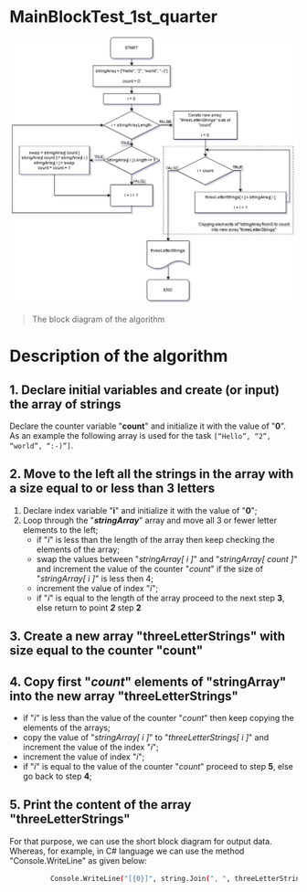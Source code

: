   #              MainBlockTest_1st_quarter

![The block diagram of the algorithm](MainBlockControlTest.jpg)

> The block diagram of the algorithm

# Description of the algorithm

## 1. Declare initial variables and create (or input) the array of strings

Declare the counter variable "**count**" and initialize it with the value of "**0**".
As an example the following array is used for the task ```[“Hello”, “2”, “world”, “:-)”]```.

## 2. Move to the left all the strings in the array with a size equal to or less than 3 letters

1. Declare index variable "**i**" and initialize it with the value of "**0**";
2. Loop through the "***stringArray***" array and move all 3 or fewer letter elements to the left;
   - if "*i*" is less than the length of the array then keep checking the elements of the array;
   - swap the values between "*stringArray[ i ]*" and "*stringArray[ count ]*" and increment the value of the counter "*count*" if the size of "*stringArray[ i ]*" is less then 4;
   - increment the value of index "*i*";
   - if "*i*" is equal to the length of the array proceed to the next step **3**, else return to point ***2*** step **2**

## 3. Create a new array "**threeLetterStrings**" with size equal to the counter "**count**"

## 4. Copy first "*count*" elements of "**stringArray**" into the new array "**threeLetterStrings**"
   - if "*i*" is less than the value of the counter "*count*" then keep copying the elements of the arrays;
   - copy the value of "*stringArray[ i ]*" to "*threeLetterStrings[ i ]*" and increment the value of the index "*i*";
   - increment the value of index "*i*";
   - if "*i*" is equal to the value of the counter "*count*" proceed to step **5**, else go back to step **4**;

## 5. Print the content of the array "**threeLetterStrings**"

For that purpose, we can use the short block diagram for output data.
Whereas, for example, in C# language we can use the method "Console.WriteLine" as given below:
```Bash
          Console.WriteLine("[{0}]", string.Join(", ", threeLetterStrings));
```
